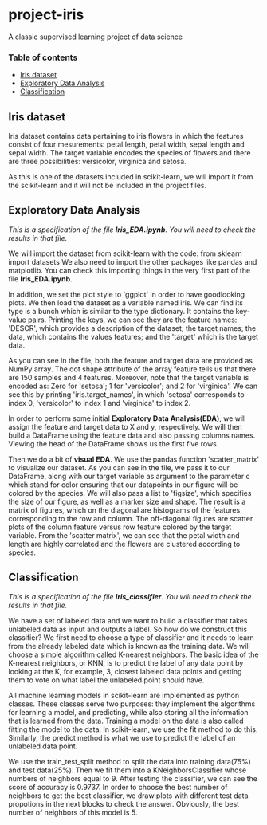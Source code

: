 # project-iris
A classic supervised learning project of data science

### Table of contents

* [Iris dataset](#iris-dataset)
* [Exploratory Data Analysis](#exploratory-data-analysis)
* [Classification](#classification)



## Iris dataset

Iris dataset contains data pertaining to iris flowers in which the features consist of four mesurements: petal length, petal width, sepal length and sepal width. The target variable encodes the species of flowers and there are three possibilities: versicolor, virginica and setosa.

As this is one of the datasets included in scikit-learn, we will import it from the scikit-learn and it will not be included in the project files.


## Exploratory Data Analysis

*This is a specification of the file **Iris_EDA.ipynb**. You will need to check the results in that file.*

We will import the dataset from scikit-learn with the code: from sklearn import datasets
We also need to import the other packages like pandas and matplotlib. You can check this importing things in the very first part of the file **Iris_EDA.ipynb**.

In addition, we set the plot style to 'ggplot' in order to have goodlooking plots. We then load the dataset as a variable named iris. We can find its type is a bunch which is similar to the type dictionary. It contains the key-value pairs. Printing the keys, we can see they are the feature names: 'DESCR', which provides a description of the dataset; the target names; the data, which contains the values features; and the 'target' which is the target data.

As you can see in the file, both the feature and target data are provided as NumPy array. The dot shape attribute of the array feature tells us that there are 150 samples and 4 features. Moreover, note that the target variable is encoded as: Zero for 'setosa'; 1 for 'versicolor'; and 2 for 'virginica'. We can see this by printing 'iris.target_names', in which 'setosa' corresponds to index 0, 'versicolor' to index 1 and 'virginica' to index 2.

In order to perform some initial **Exploratory Data Analysis(EDA)**, we will assign the feature and target data to X and y, respectively. We will then build a DataFrame using the feature data and also passing columns names. Viewing the head of the DataFrame shows us the first five rows.

Then we do a bit of **visual EDA**. We use the pandas function 'scatter_matrix' to visualize our dataset. As you can see in the file, we pass it to our DataFrame, along with our target variable as argument to the parameter c which stand for color ensuring that our datapoints in our figure will be colored by the species. We will also pass a list to 'figsize', which specifies the size of our figure, as well as a marker size and shape. The result is a matrix of figures, which on the diagonal are histograms of the features corresponding to the row and column. The off-diagonal figures are scatter plots of the column feature versus row feature colored by the target variable. From the 'scatter matrix', we can see that the petal width and length are highly correlated and the flowers are clustered according to species.


## Classification

*This is a specification of the file **Iris_classifier**. You will need to check the results in that file.*

We have a set of labeled data and we want to build a classifier that takes unlabeled data as input and outputs a label. So how do we construct this classifier? We first need to choose a type of classifier and it needs to learn from the already labeled data which is known as the training data. We will choose a simple algorithm called K-nearest neighbors. The basic idea of the K-nearest neighbors, or KNN, is to predict the label of any data point by looking at the K, for example, 3, closest labeled data points and getting them to vote on what label the unlabeled point should have.

All machine learning models in scikit-learn are implemented as python classes. These classes serve two purposes: they implement the algorithms for learning a model, and predicting, while also storing all the information that is learned from the data. Training a model on the data is also called fitting the model to the data. In scikit-learn, we use the fit method to do this. Similarly, the predict method is what we use to predict the label of an unlabeled data point.

We use the train_test_split method to split the data into training data(75%) and test data(25%). Then we fit them into a KNeighborsClassifier whose numbers of neighbors equal to 9. After testing the classifier, we can see the score of accuracy is 0.9737. In order to choose the best number of neighbors to get the best classifier, we draw plots with different test data propotions in the next blocks to check the answer. Obviously, the best number of neighbors of this model is 5.


